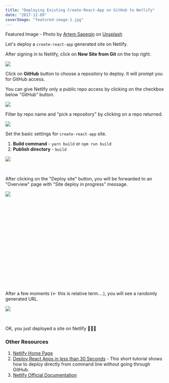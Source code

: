 ```yaml
---
title: "Deploying Existing Create-React-App on GitHub to Netlify"
date: "2017-12-09"
coverImage: "featured-image-1.jpg"
---
```


Featured Image - Photo by [Artem Sapegin](https://unsplash.com/photos/b18TRXc8UPQ?utm_source=unsplash&utm_medium=referral&utm_content=creditCopyText) on [Unsplash](https://unsplash.com/?utm_source=unsplash&utm_medium=referral&utm_content=creditCopyText)

Let's deploy a `create-react-app` generated site on Netlify.

After signing in to Netlify, click on **New Site from Git** on the top right.

![](https://www.slightedgecoder.com/wp-content/uploads/2017/12/Step1-new-site-from-git.jpg)

Click on **GitHub** button to choose a repository to deploy. It will prompt you for GitHub access.

You can give Netlify only a public repo access by clicking on the checkbox below "GitHub" button.

![](https://www.slightedgecoder.com/wp-content/uploads/2017/12/Step2-Select-GitHub-and-limit-to-public-repo.jpg)

Filter by repo name and "pick a repository" by clicking on a repo returned.

![](https://www.slightedgecoder.com/wp-content/uploads/2017/12/Step3-Pick-a-repository.jpg)

Set the basic settings for `create-react-app` site.

1. **Build command** - `yarn build` or `npm run build`
2. **Publish directory** - `build`

![](https://www.slightedgecoder.com/wp-content/uploads/2017/12/Step4-Set-basic-settings.jpg)

 

After clicking on the "Deploy site" button, you will be forwarded to an "Overview" page with "Site deploy in progress" message.

![](https://www.slightedgecoder.com/wp-content/uploads/2017/12/Step5-Site-deploy-in-progress.jpg)

 

 

 

 

 

 

 

 

 

After a few moments (<- this is relative term....), you will see a randomly generated URL.

![](https://www.slightedgecoder.com/wp-content/uploads/2017/12/Step5-Site-deployed.jpg)

 

OK, you just deployed a site on Netlify 🎉🎉🎉

### Other Resources

1. [Netlify Home Page](https://www.netlify.com/)
2. [Deploy React Apps in less than 30 Seconds](https://www.netlify.com/blog/2016/07/22/deploy-react-apps-in-less-than-30-seconds/) - This short tutorial shows how to deploy directly from command line without going through GitHub.
3. [Netlify Official Documentation](https://www.netlify.com/docs/)
